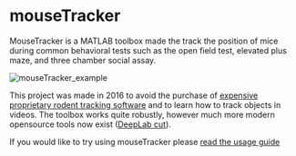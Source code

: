 # mouseTracker
MouseTracker is a MATLAB toolbox made the track the position of mice during common behavioral tests such as the open field test, elevated plus maze, and three chamber social assay.

![mouseTracker_example](/Users/perryspratt/Code/MATLAB/MouseTracker/docs/graphics/mouseTracker_example.gif)

This project was made in 2016 to avoid the purchase of [expensive proprietary rodent tracking software](http://www.anymaze.co.uk/anymaze-developing-countries-licence.htm) and to learn how to track objects in videos. The toolbox works quite robustly, however much more modern opensource tools now exist ([DeepLab cut](https://github.com/AlexEMG/DeepLabCut)).

If you would like to try using mouseTracker please [read the usage guide](docs/README.md)


